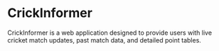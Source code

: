 # CrickInformer
CrickInformer is a web application designed to provide users with live cricket match updates, past match data, and detailed point tables.
